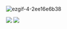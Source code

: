 ![ezgif-4-2ee16e6b38](https://user-images.githubusercontent.com/92919697/158124690-15b95c94-b646-4165-8ca7-32730372f63a.gif)

<img src="https://github-readme-stats.vercel.app/api?username=neyaznafiz&show_icons=true&theme=light&line_height=33"> <img src="https://github-readme-stats.vercel.app/api/top-langs/?username=neyaznafiz&theme=light&hide_langs_below=1">
